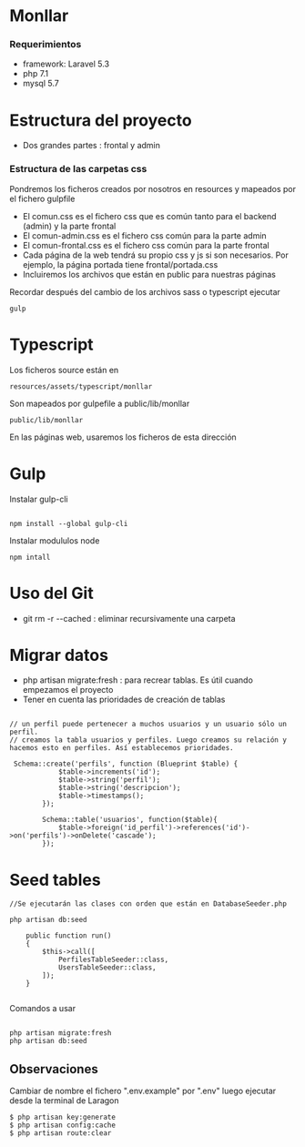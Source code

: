 # Monllar
### Requerimientos
- framework: Laravel 5.3
- php 7.1
- mysql 5.7

# Estructura del proyecto

- Dos grandes partes : frontal y admin

### Estructura de las carpetas css

Pondremos los ficheros creados por nosotros en resources y mapeados por el fichero gulpfile

- El comun.css es el fichero css que es común tanto para el backend (admin) y la parte frontal
- El comun-admin.css es el fichero css común para la parte admin
- El comun-frontal.css es el fichero css común para la parte frontal
- Cada página de la web tendrá su propio css y js si son necesarios. Por ejemplo, la página portada tiene frontal/portada.css
- Incluiremos los archivos que están en public para nuestras páginas

Recordar después del cambio de los archivos sass o typescript ejecutar

````
gulp

````

# Typescript

Los ficheros source están en 

````
resources/assets/typescript/monllar

````

Son mapeados por gulpefile a public/lib/monllar

````
public/lib/monllar

````

En las páginas web, usaremos los ficheros de esta dirección 

# Gulp

Instalar gulp-cli

````

npm install --global gulp-cli

````

Instalar modululos node

````
npm intall

````

# Uso del Git

- git rm -r --cached : eliminar recursivamente una carpeta


# Migrar datos 

- php artisan migrate:fresh : para recrear tablas. Es útil cuando empezamos el proyecto
- Tener en cuenta las prioridades de creación de tablas

````

// un perfil puede pertenecer a muchos usuarios y un usuario sólo un perfil.
// creamos la tabla usuarios y perfiles. Luego creamos su relación y hacemos esto en perfiles. Así establecemos prioridades.

 Schema::create('perfils', function (Blueprint $table) {
            $table->increments('id');
            $table->string('perfil');
            $table->string('descripcion');
            $table->timestamps();
        });

        Schema::table('usuarios', function($table){
            $table->foreign('id_perfil')->references('id')->on('perfils')->onDelete('cascade');
        });
````

# Seed tables

````
//Se ejecutarán las clases con orden que están en DatabaseSeeder.php

php artisan db:seed 

    public function run()
    {
        $this->call([
            PerfilesTableSeeder::class,
            UsersTableSeeder::class,
        ]);
    }


````

Comandos a usar

`````

php artisan migrate:fresh
php artisan db:seed

`````



## Observaciones

Cambiar de nombre el fichero ".env.example" por ".env"
luego ejecutar desde la terminal de Laragon

````
$ php artisan key:generate
$ php artisan config:cache
$ php artisan route:clear
````

